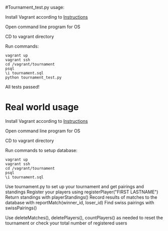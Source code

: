 #Tournament_test.py usage:

Install Vagrant according to [Instructions](https://classroom.udacity.com/courses/ud197/lessons/3423258756/concepts/14c72fe3-e3fe-4959-9c4b-467cf5b7c3a0)

Open command line program for OS

CD to vagrant directory

Run commands:

  ```
  vagrant up
  vagrant ssh
  cd /vagrant/tournament
  psql
  \i tournament.sql
  python tournament_test.py
  ```
  
All tests passed!



# Real world usage

Install Vagrant according to [Instructions](https://classroom.udacity.com/courses/ud197/lessons/3423258756/concepts/14c72fe3-e3fe-4959-9c4b-467cf5b7c3a0)

Open command line program for OS

CD to vagrant directory

Run commands to setup database:

  ```
  vagrant up
  vagrant ssh
  cd /vagrant/tournament
  psql
  \i tournament.sql
  ```

Use tournament.py to set up your tournament and get pairings and standings
  Register your players using registerPlayer("FIRST LASTNAME")
  Return standings with playerStandings()
  Record results of matches to the database with reportMatch(winner_id, loser_id)
  Find swiss pairings with swissPairings()

  Use deleteMatches(), deletePlayers(), countPlayers() as needed to reset the tournament
    or check your total number of registered users
